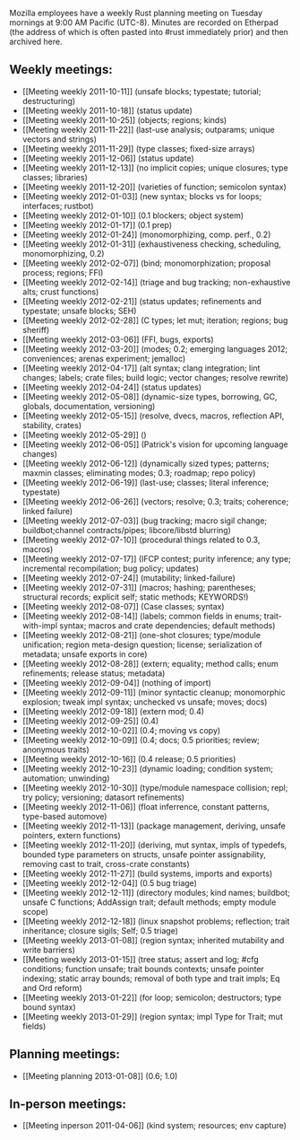 Mozilla employees have a weekly Rust planning meeting on Tuesday mornings at 9:00 AM Pacific (UTC-8). Minutes are recorded on Etherpad (the address of which is often pasted into #rust immediately prior) and then archived here.

## Weekly meetings:

* [[Meeting weekly 2011-10-11]] (unsafe blocks; typestate; tutorial; destructuring)
* [[Meeting weekly 2011-10-18]] (status update)
* [[Meeting weekly 2011-10-25]] (objects; regions; kinds)
* [[Meeting weekly 2011-11-22]] (last-use analysis; outparams; unique vectors and strings)
* [[Meeting weekly 2011-11-29]] (type classes; fixed-size arrays)
* [[Meeting weekly 2011-12-06]] (status update)
* [[Meeting weekly 2011-12-13]] (no implicit copies; unique closures; type classes; libraries)
* [[Meeting weekly 2011-12-20]] (varieties of function; semicolon syntax)
* [[Meeting weekly 2012-01-03]] (new syntax; blocks vs for loops; interfaces; rustbot)
* [[Meeting weekly 2012-01-10]] (0.1 blockers; object system)
* [[Meeting weekly 2012-01-17]] (0.1 prep)
* [[Meeting weekly 2012-01-24]] (monomorphizing, comp. perf., 0.2)
* [[Meeting weekly 2012-01-31]] (exhaustiveness checking, scheduling, monomorphizing, 0.2)
* [[Meeting weekly 2012-02-07]] (bind; monomorphization; proposal process; regions; FFI)
* [[Meeting weekly 2012-02-14]] (triage and bug tracking; non-exhaustive alts; crust functions)
* [[Meeting weekly 2012-02-21]] (status updates; refinements and typestate; unsafe blocks; SEH)
* [[Meeting weekly 2012-02-28]] (C types; let mut; iteration; regions; bug sheriff)
* [[Meeting weekly 2012-03-06]] (FFI, bugs, exports)
* [[Meeting weekly 2012-03-20]] (modes; 0.2; emerging languages 2012; conveniences; arenas experiment; jemalloc)
* [[Meeting weekly 2012-04-17]] (alt syntax; clang integration; lint changes; labels; crate files; build logic; vector changes; resolve rewrite)
* [[Meeting weekly 2012-04-24]] (status updates)
* [[Meeting weekly 2012-05-08]] (dynamic-size types, borrowing, GC, globals, documentation, versioning)
* [[Meeting weekly 2012-05-15]] (resolve, dvecs, macros, reflection API, stability, crates)
* [[Meeting weekly 2012-05-29]] ()
* [[Meeting weekly 2012-06-05]] (Patrick's vision for upcoming language changes)
* [[Meeting weekly 2012-06-12]] (dynamically sized types; patterns; maxmin classes; eliminating modes; 0.3; roadmap; repo policy)
* [[Meeting weekly 2012-06-19]] (last-use; classes; literal inference; typestate)
* [[Meeting weekly 2012-06-26]] (vectors; resolve; 0.3; traits; coherence; linked failure)
* [[Meeting weekly 2012-07-03]] (bug tracking; macro sigil change; buildbot;channel contracts/pipes; libcore/libstd blurring)
* [[Meeting weekly 2012-07-10]] (procedural things related to 0.3, macros)
* [[Meeting weekly 2012-07-17]] (IFCP contest; purity inference; any type; incremental recompilation; bug policy; updates)
* [[Meeting weekly 2012-07-24]] (mutability; linked-failure)
* [[Meeting weekly 2012-07-31]] (macros; hashing; parentheses; structural records; explicit self; static methods; KEYWORDS!)
* [[Meeting weekly 2012-08-07]] (Case classes; syntax)
* [[Meeting weekly 2012-08-14]] (labels; common fields in enums; trait-with-impl syntax; macros and crate dependencies; default methods)
* [[Meeting weekly 2012-08-21]] (one-shot closures; type/module unification; region meta-design question; license; serialization of metadata; unsafe exports in core)
* [[Meeting weekly 2012-08-28]] (extern; equality; method calls; enum refinements; release status; metadata)
* [[Meeting weekly 2012-09-04]] (nothing of import)
* [[Meeting weekly 2012-09-11]] (minor syntactic cleanup; monomorphic explosion; tweak impl syntax; unchecked vs unsafe; moves; docs)
* [[Meeting weekly 2012-09-18]] (extern mod; 0.4)
* [[Meeting weekly 2012-09-25]] (0.4)
* [[Meeting weekly 2012-10-02]] (0.4; moving vs copy)
* [[Meeting weekly 2012-10-09]] (0.4; docs; 0.5 priorities; review; anonymous traits)
* [[Meeting weekly 2012-10-16]] (0.4 release; 0.5 priorities)
* [[Meeting weekly 2012-10-23]] (dynamic loading; condition system; automation; unwinding)
* [[Meeting weekly 2012-10-30]] (type/module namespace collision; repl; try policy; versioning; datasort refinements)
* [[Meeting weekly 2012-11-06]] (float inferrence, constant patterns, type-based automove)
* [[Meeting weekly 2012-11-13]] (package management, deriving, unsafe pointers, extern functions)
* [[Meeting weekly 2012-11-20]] (deriving, mut syntax, impls of typedefs, bounded type parameters on structs, unsafe pointer assignability, removing cast to trait, cross-crate constants)
* [[Meeting weekly 2012-11-27]] (build systems, imports and exports)
* [[Meeting weekly 2012-12-04]] (0.5 bug triage)
* [[Meeting weekly 2012-12-11]] (directory modules; kind names; buildbot; unsafe C functions; AddAssign trait; default methods; empty module scope)
* [[Meeting weekly 2012-12-18]] (linux snapshot problems; reflection; trait inheritance; closure sigils; Self; 0.5 triage)
* [[Meeting weekly 2013-01-08]] (region syntax; inherited mutability and write barriers)
* [[Meeting weekly 2013-01-15]] (tree status; assert and log; #cfg conditions; function unsafe; trait bounds contexts; unsafe pointer indexing; static array bounds; removal of both type and trait impls; Eq and Ord reform)
* [[Meeting weekly 2013-01-22]] (for loop; semicolon; destructors; type bound syntax)
* [[Meeting weekly 2013-01-29]] (region syntax; impl Type for Trait; mut fields)

## Planning meetings:

* [[Meeting planning 2013-01-08]] (0.6; 1.0)

## In-person meetings:

* [[Meeting inperson 2011-04-06]] (kind system; resources; env capture)
